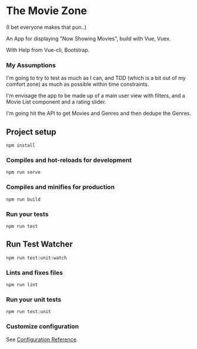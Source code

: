 # The Movie Zone
(I bet everyone makes that pun..)

An App for displaying "Now Showing Movies", build with Vue, Vuex.

With Help from Vue-cli, Bootstrap.

### My Assumptions

I'm going to try to test as much as I can, and TDD (which is a bit out of my comfort zone) as much as possible within time constraints.

I'm envisage the app to be made up of a  main user view with filters, and a Movie List component and a rating slider.

I'm going hit the API to get Movies and Genres and then dedupe the Genres.


## Project setup
```
npm install
```

### Compiles and hot-reloads for development
```
npm run serve
```

### Compiles and minifies for production
```
npm run build
```

### Run your tests
```
npm run test
```
## Run Test Watcher
```
npm run test:unit:watch
```

### Lints and fixes files
```
npm run lint
```

### Run your unit tests
```
npm run test:unit
```

### Customize configuration
See [Configuration Reference](https://cli.vuejs.org/config/).
